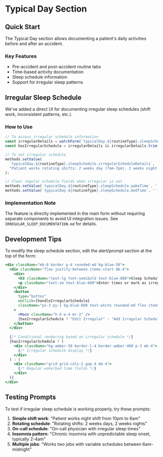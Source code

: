 # Typical Day Section

## Quick Start
The Typical Day section allows documenting a patient's daily activities before and after an accident.

### Key Features
- Pre-accident and post-accident routine tabs
- Time-based activity documentation
- Sleep schedule information
- Support for irregular sleep patterns

## Irregular Sleep Schedule
We've added a direct UI for documenting irregular sleep schedules (shift work, inconsistent patterns, etc.).

### How to Use
```typescript
// To access irregular schedule information
const irregularDetails = watchForm(`typicalDay.${routineType}.sleepSchedule.irregularScheduleDetails`);
const hasIrregularSchedule = irregularDetails && irregularDetails.trim() !== '';

// To set irregular schedule
methods.setValue(
  `typicalDay.${routineType}.sleepSchedule.irregularScheduleDetails`, 
  "Patient works rotating shifts: 2 weeks day (7am-7pm), 2 weeks night (7pm-7am)"
);

// Clear regular schedule fields when irregular is set
methods.setValue(`typicalDay.${routineType}.sleepSchedule.wakeTime`, '');
methods.setValue(`typicalDay.${routineType}.sleepSchedule.bedTime`, '');
```

### Implementation Note
The feature is directly implemented in the main form without requiring separate components to avoid UI integration issues. See `IRREGULAR_SLEEP_DOCUMENTATION.md` for details.

## Development Tips
To modify the sleep schedule section, edit the alert/prompt section at the top of the form:

```jsx
<div className="mb-8 border p-4 rounded-md bg-blue-50">
  <div className="flex justify-between items-start mb-4">
    <div>
      <h3 className="text-lg font-semibold text-blue-800">Sleep Schedule</h3>
      <p className="text-sm text-blue-600">Enter times or mark as irregular</p>
    </div>
    <button 
      type="button"
      onClick={handleIrregularSchedule}
      className="px-3 py-1 bg-blue-600 text-white rounded-md flex items-center"
    >
      <Moon className="h-4 w-4 mr-2" />
      {hasIrregularSchedule ? "Edit Irregular" : "Add Irregular Schedule"}
    </button>
  </div>
  
  {/* Conditional rendering based on irregular schedule */}
  {hasIrregularSchedule ? (
    <div className="bg-amber-50 border-l-4 border-amber-400 p-3 mb-4">
      {/* Irregular schedule display */}
    </div>
  ) : (
    <div className="grid grid-cols-2 gap-4 mb-4">
      {/* Regular wake/bed time fields */}
    </div>
  )}
</div>
```

## Testing Prompts
To test if irregular sleep schedule is working properly, try these prompts:

1. **Simple shift work**: "Patient works night shift from 10pm to 6am"
2. **Rotating schedule**: "Rotating shifts: 2 weeks days, 2 weeks nights"
3. **On-call schedule**: "On-call physician with irregular sleep times"
4. **Insomnia pattern**: "Chronic insomnia with unpredictable sleep onset, typically 2-4am"
5. **Multiple jobs**: "Works two jobs with variable schedules between 6am-midnight"
